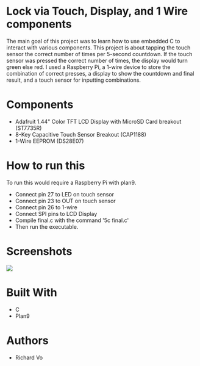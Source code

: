 # Lock via Touch, Display, and 1 Wire components
The main goal of this project was to learn how to use embedded C to
interact with various components. This project is about tapping the
touch sensor the correct number of times per 5-second countdown. If
the touch sensor was pressed the correct number of times, the
display would turn green else red. I used a Raspberry Pi, a 1-wire
device to store the combination of correct presses, a display to
show the countdown and final result, and a touch sensor for inputting
combinations.

# Components
* Adafruit 1.44" Color TFT LCD Display with MicroSD Card breakout (ST7735R)
* 8-Key Capacitive Touch Sensor Breakout (CAP1188)
* 1-Wire EEPROM (DS28E07)

# How to run this
To run this would require a Raspberry Pi with plan9.
* Connect pin 27 to LED on touch sensor
* Connect pin 23 to OUT on touch sensor
* Connect pin 26 to 1-wire
* Connect SPI pins to LCD Display
* Compile final.c with the command '5c final.c'
* Then run the executable.

# Screenshots
![](Images/Lock_1.gif)

# Built With
* C
* Plan9

# Authors
* Richard Vo
